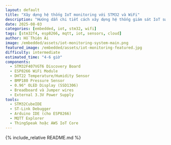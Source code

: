 ```yaml
---
layout: default
title: "Xây dựng hệ thống IoT monitoring với STM32 và WiFi"
description: "Hướng dẫn chi tiết cách xây dựng hệ thống giám sát IoT sử dụng STM32, ESP8266, và cloud platform"
date: 2025-08-03
categories: [embedded, iot, stm32, wifi]
tags: [stm32f4, esp8266, mqtt, iot, sensors, cloud]
author: Hồ Thiện Ái
image: /embedded/assets/iot-monitoring-system-main.png
featured_image: /embedded/assets/iot-monitoring-featured.jpg
difficulty: intermediate
estimated_time: "4-6 giờ"
components:
  - STM32F407VGT6 Discovery Board
  - ESP8266 WiFi Module
  - DHT22 Temperature/Humidity Sensor
  - BMP180 Pressure Sensor
  - 0.96" OLED Display (SSD1306)
  - Breadboard và Jumper wires
  - External 3.3V Power Supply
tools:
  - STM32CubeIDE
  - ST-Link Debugger
  - Arduino IDE (cho ESP8266)
  - MQTT Explorer
  - ThingSpeak hoặc AWS IoT Core
---
```


{% include_relative README.md %}
